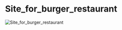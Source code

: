 # Site_for_burger_restaurant

![Site_for_burger_restaurant]("https://github.com/ksupyl/Site_for_burger_restaurant/blob/main/demonstration%2FSite_for_burger_restaurant.PNG")